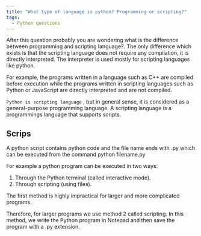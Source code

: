 ```yaml
---
title: "What type of language is python? Programming or scripting?"
tags:
  - Python questions
---
```


After this question probably you are wondering what is the difference between programming and scripting language?.
The only difference which exists is that the scripting language does not require any compilation, it is directly interpreted. The interpreter is used mostly for scripting languages like python.

For example, the programs written in a language such as C++ are compiled before execution while the programs written in scripting languages such as Python or JavaScript are directly interpreted and are not compiled.

`Python is scripting language` , but in general sense, it is considered as a general-purpose programming language. A scripting language is a programmings language that supports scripts.

## Scrips

A python script contains python code and the file name ends with .py which can be executed from the command python filename.py

For example a python program can be executed in two ways:

1. Through the Python terminal (called interactive mode).
2. Through scripting (using files).

The first method is highly impractical for larger and more complicated programs.

Therefore, for larger programs we use method 2 called scripting. In this method, we write the Python program in Notepad and then save the program with a .py extension.
